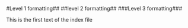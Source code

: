 #Level 1 formatting##
##level 2 formatting##
###Level 3 formatting###

This is the first text of the index file
